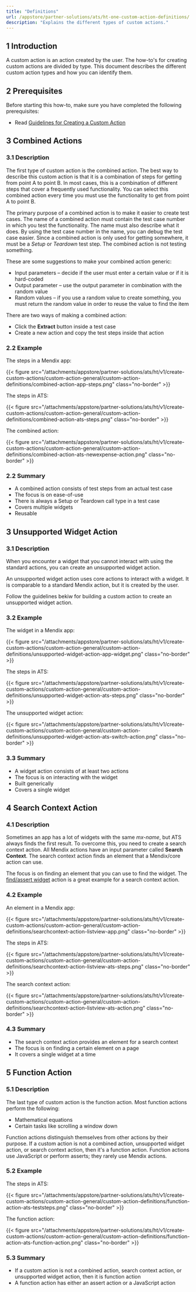 ```yaml
---
title: "Definitions"
url: /appstore/partner-solutions/ats/ht-one-custom-action-definitions/
description: "Explains the different types of custom actions."
---
```


## 1 Introduction

A custom action is an action created by the user. The how-to's for creating custom actions are divided by type. This document describes the different custom action types and how you can identify them.

## 2 Prerequisites

Before starting this how-to, make sure you have completed the following prerequisites:

* Read [Guidelines for Creating a Custom Action](/appstore/partner-solutions/ats/ht-one-guidelines-custom-action/)

## 3 Combined Actions

### 3.1 Description

The first type of custom action is the combined action. The best way to describe this custom action is that it is a combination of steps for getting from point A to point B. In most cases, this is a combination of different steps that cover a frequently used functionality. You can select this combined action every time you must use the functionality to get from point A to point B.

The primary purpose of a combined action is to make it easier to create test cases. The name of a combined action must contain the test case number in which you test the functionality. The name must also describe what it does. By using the test case number in the name, you can debug the test case easier. Since a combined action is only used for getting somewhere, it must be a *Setup* or *Teardown* test step. The combined action is not testing something.

These are some suggestions to make your combined action generic:

* Input parameters – decide if the user must enter a certain value or if it is hard-coded
* Output parameter – use the output parameter in combination with the random value
* Random values – if you use a random value to create something, you must return the random value in order to reuse the value to find the item

There are two ways of making a combined action:

* Click the **Extract** button inside a test case
* Create a new action and copy the test steps inside that action

### 2.2 Example

The steps in a Mendix app:

{{< figure src="/attachments/appstore/partner-solutions/ats/ht/v1/create-custom-actions/custom-action-general/custom-action-definitions/combined-action-app-steps.png" class="no-border" >}}

The steps in ATS:

{{< figure src="/attachments/appstore/partner-solutions/ats/ht/v1/create-custom-actions/custom-action-general/custom-action-definitions/combined-action-ats-steps.png" class="no-border" >}}

The combined action:

{{< figure src="/attachments/appstore/partner-solutions/ats/ht/v1/create-custom-actions/custom-action-general/custom-action-definitions/combined-action-ats-newexpense-action.png" class="no-border" >}}

### 2.2 Summary

* A combined action consists of test steps from an actual test case
* The focus is on ease-of-use
* There is always a Setup or Teardown call type in a test case
* Covers multiple widgets
* Reusable

## 3 Unsupported Widget Action

### 3.1 Description

When you encounter a widget that you cannot interact with using the standard actions, you can create an unsupported widget action.  

An unsupported widget action uses core actions to interact with a widget. It is comparable to a standard Mendix action, but it is created by the user.

Follow the guidelines bekiw for building a custom action to create an unsupported widget action.

### 3.2 Example

The widget in a Mendix app:

{{< figure src="/attachments/appstore/partner-solutions/ats/ht/v1/create-custom-actions/custom-action-general/custom-action-definitions/unsupported-widget-action-app-widget.png" class="no-border" >}}

The steps in ATS:

{{< figure src="/attachments/appstore/partner-solutions/ats/ht/v1/create-custom-actions/custom-action-general/custom-action-definitions/unsupported-widget-action-ats-steps.png" class="no-border" >}}

The unsupported widget action:

{{< figure src="/attachments/appstore/partner-solutions/ats/ht/v1/create-custom-actions/custom-action-general/custom-action-definitions/unsupported-widget-action-ats-switch-action.png" class="no-border" >}}

### 3.3 Summary

* A widget action consists of at least two actions
* The focus is on interacting with the widget
* Built generically
* Covers a single widget

## 4 Search Context Action

### 4.1 Description

Sometimes an app has a lot of widgets with the same *mx-name*, but ATS always finds the first result. To overcome this, you need to create a search context action. All Mendix actions have an input parameter called **Search Context**. The search context action finds an element that a Mendix/core action can use.

The focus is on finding an element that you can use to find the widget. The [find/assert widget](/appstore/partner-solutions/ats/rg-one-findassert-widget/) action is a great example for a search context action.

### 4.2 Example

An element in a Mendix app:

{{< figure src="/attachments/appstore/partner-solutions/ats/ht/v1/create-custom-actions/custom-action-general/custom-action-definitions/searchcontext-action-listview-app.png" class="no-border" >}}

The steps in ATS:

{{< figure src="/attachments/appstore/partner-solutions/ats/ht/v1/create-custom-actions/custom-action-general/custom-action-definitions/searchcontext-action-listview-ats-steps.png" class="no-border" >}}

The search context action:

{{< figure src="/attachments/appstore/partner-solutions/ats/ht/v1/create-custom-actions/custom-action-general/custom-action-definitions/searchcontext-action-listview-ats-action.png" class="no-border" >}}

### 4.3 Summary

* The search context action provides an element for a search context
* The focus is on finding a certain element on a page
* It covers a single widget at a time

## 5 Function Action

### 5.1 Description

The last type of custom action is the function action. Most function actions perform the following:

* Mathematical equations
* Certain tasks like scrolling a window down

Function actions distinguish themselves from other actions by their purpose. If a custom action is not a combined action, unsupported widget action, or search context action, then it's a function action. Function actions use JavaScript or perform asserts; they rarely use Mendix actions.

### 5.2 Example

The steps in ATS:

{{< figure src="/attachments/appstore/partner-solutions/ats/ht/v1/create-custom-actions/custom-action-general/custom-action-definitions/function-action-ats-teststeps.png" class="no-border" >}}

The function action:

{{< figure src="/attachments/appstore/partner-solutions/ats/ht/v1/create-custom-actions/custom-action-general/custom-action-definitions/function-action-ats-function-action.png" class="no-border" >}}

### 5.3 Summary

* If a custom action is not a combined action, search context action, or unsupported widget action, then it is function action
* A function action has either an assert action or a JavaScript action
